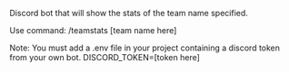 Discord bot that will show the stats of the team name specified.

Use command: /teamstats [team name here]

Note: You must add a .env file in your project containing a discord token from your own bot.
DISCORD_TOKEN=[token here]
